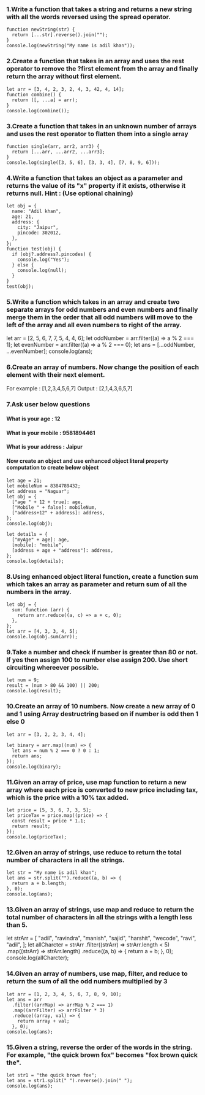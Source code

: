 ### 1.Write a function that takes a string and returns a new string with all the words reversed using the spread operator.
```
function newString(str) {
  return [...str].reverse().join("");
}
console.log(newString("My name is adil khan"));
```

### 2.Create a function that takes in an array and uses the rest operator to remove the ?first element from the array and finally return the array without first element.
```
let arr = [3, 4, 2, 3, 2, 4, 3, 42, 4, 14];
function combine() {
  return ([, ...a] = arr);
}
console.log(combine());
```

### 3.Create a function that takes in an unknown number of arrays and uses the rest operator to flatten them into a single array
```
function single(arr, arr2, arr3) {
  return [...arr, ...arr2, ...arr3];
}
console.log(single([3, 5, 6], [3, 3, 4], [7, 8, 9, 6]));
```

### 4.Write a function that takes an object as a parameter and returns the value of its "x" property if it exists, otherwise it returns null. Hint : (Use optional chaining)
```
let obj = {
  name: "Adil khan",
  age: 21,
  address: {
    city: "Jaipur",
    pincode: 302012,
  },
};
function test(obj) {
  if (obj?.address?.pincodes) {
    console.log("Yes");
  } else {
    console.log(null);
  }
}
test(obj);
```

### 5.Write a function which takes in an array and create two separate arrays for odd numbers and even numbers and finally merge them in the order that all odd numbers will move to the left of the array and all even numbers to right of the array.

let arr = [2, 5, 6, 7, 7, 5, 4, 4, 6];
let oddNumber = arr.filter((a) => a % 2 === 1);
let evenNumber = arr.filter((a) => a % 2 === 0);
let ans = [...oddNumber, ...evenNumber];
console.log(ans);

### 6.Create an array of numbers. Now change the position of each element with their next element.

For example : [1,2,3,4,5,6,7]
Output : [2,1,4,3,6,5,7]

### 7.Ask user below questions
#### What is your age  : 12
#### What is your mobile : 9581894461
#### What is your address : Jaipur
#### Now create an object and use enhanced object literal property computation to create below object
```
let age = 21;
let mobileNum = 8384789432;
let address = "Naguar";
let obj = {
  ["age " + 12 + true]: age,
  ["Mobile " + false]: mobileNum,
  ["address+12" + address]: address,
};
console.log(obj);

let details = {
  ["myAge" + age]: age,
  [mobile]: "mobile",
  [address + age + "address"]: address,
};
console.log(details);
```

### 8.Using enhanced object literal function, create a function sum which takes an array as parameter and return sum of all the numbers in the array.
```
let obj = {
  sum: function (arr) {
    return arr.reduce((a, c) => a + c, 0);
  },
};
let arr = [4, 3, 3, 4, 5];
console.log(obj.sum(arr));
```

### 9.Take a number and check if number is greater than 80 or not. If yes then assign 100 to number else assign 200. Use short circuiting whereever possible.
```
let num = 9;
result = (num > 80 && 100) || 200;
console.log(result);
```

### 10.Create an array of 10 numbers. Now create a new array of 0 and 1 using Array destructring based on if number is odd then 1 else 0
```
let arr = [3, 2, 2, 3, 4, 4];

let binary = arr.map((num) => {
  let ans = num % 2 === 0 ? 0 : 1;
  return ans;
});
console.log(binary);
```

### 11.Given an array of price, use map function to return a new array where each price is converted to new price including tax, which is the price with a 10% tax added.
```
let price = [5, 3, 6, 7, 3, 5];
let priceTax = price.map((price) => {
  const result = price * 1.1;
  return result;
});
console.log(priceTax);
```

### 12.Given an array of strings, use reduce to return the total number of characters in all the strings.
```
let str = "My name is adil khan";
let ans = str.split("").reduce((a, b) => {
  return a + b.length;
}, 0);
console.log(ans);
```

### 13.Given an array of strings, use map and reduce to return the total number of characters in all the strings with a length less than 5.
let strArr = [
  "adil",
  "ravindra",
  "manish",
  "sajid",
  "harshit",
  "wecode",
  "ravi",
  "adil",
];
let allCharcter = strArr
  .filter((strArr) => strArr.length < 5)
  .map((strArr) => strArr.length)
  .reduce((a, b) => {
    return a + b;
  }, 0);
console.log(allCharcter);

### 14.Given an array of numbers, use map, filter, and reduce to return the sum of all the odd numbers multiplied by 3
```
let arr = [1, 2, 3, 4, 5, 6, 7, 8, 9, 10];
let ans = arr
  .filter((arrMap) => arrMap % 2 === 1)
  .map((arrFilter) => arrFilter * 3)
  .reduce((array, val) => {
    return array + val;
  }, 0);
console.log(ans);
```
### 15.Given a string, reverse the order of the words in the string. For example, "the quick brown fox" becomes "fox brown quick the".
```
let str1 = "the quick brown fox";
let ans = str1.split(" ").reverse().join(" ");
console.log(ans);
```
